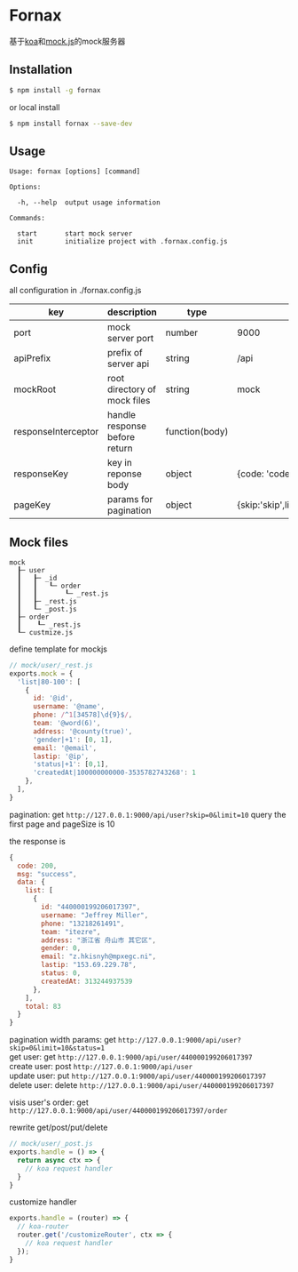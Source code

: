 # Fornax

基于[koa](https://koajs.com/)和[mock.js](http://mockjs.com/)的mock服务器

## Installation
```bash
$ npm install -g fornax
```
or local install
```bash
$ npm install fornax --save-dev
```


## Usage
```
Usage: fornax [options] [command]

Options:

  -h, --help  output usage information

Commands:

  start       start mock server
  init        initialize project with .fornax.config.js
```

## Config
all configuration in ./fornax.config.js

| key                 | description                   | type           | default                                                                                                   | remark |
|---------------------|-------------------------------|----------------|-----------------------------------------------------------------------------------------------------------|--------|
| port                | mock server port              | number         | 9000                                                                                                      |        |
| apiPrefix           | prefix of server api          | string         | /api                                                                                                      |        |
| mockRoot            | root directory of mock files  | string         | mock                                                                                                      |        |
| responseInterceptor | handle response before return | function(body) |                                                                                                           |        |
| responseKey         | key in reponse body           | object         | {code: 'code',message: 'msg',data: 'data'}                                                                |        |
| pageKey             | params for pagination         | object         | {skip:'skip',limit:'limit',order:'order',orderBy:'orderBy',pageSize:'pageSize',currentPage:'currentPage'} |        |

## Mock files

```
mock
  ┠─ user
  ┃   ┠─ _id
  ┃   ┃   ┖─ order
  ┃   ┃       ┖─ _rest.js
  ┃   ┠─ _rest.js
  ┃   ┖─ _post.js
  ┠─ order
  ┃    ┖─ _rest.js
  ┖─ custmize.js
```

define template for mockjs
```javascript
// mock/user/_rest.js
exports.mock = {
  'list|80-100': [
    {
      id: '@id',
      username: '@name',
      phone: /^1[34578]\d{9}$/,
      team: '@word(6)',
      address: '@county(true)',
      'gender|+1': [0, 1],
      email: '@email',
      lastip: '@ip',
      'status|+1': [0,1],
      'createdAt|100000000000-3535782743268': 1
    },
  ],
}
```

pagination: get `http://127.0.0.1:9000/api/user?skip=0&limit=10`
query the first page and pageSize is 10

the response is 
```javascript
{
  code: 200,
  msg: "success",
  data: {
    list: [
      {
        id: "440000199206017397",
        username: "Jeffrey Miller",
        phone: "13218261491",
        team: "itezre",
        address: "浙江省 舟山市 其它区",
        gender: 0,
        email: "z.hkisnyh@mpxegc.ni",
        lastip: "153.69.229.78",
        status: 0,
        createdAt: 313244937539
      },
    ],
    total: 83
  }
}
```
pagination width params: get `http://127.0.0.1:9000/api/user?skip=0&limit=10&status=1`  
get user: get `http://127.0.0.1:9000/api/user/440000199206017397`  
create user: post `http://127.0.0.1:9000/api/user`  
update user: put `http://127.0.0.1:9000/api/user/440000199206017397`  
delete user: delete `http://127.0.0.1:9000/api/user/440000199206017397`  

visis user's order: get `http://127.0.0.1:9000/api/user/440000199206017397/order`  


rewrite get/post/put/delete
```javascript
// mock/user/_post.js
exports.handle = () => {
  return async ctx => {
    // koa request handler
  }
}
```

customize handler
```javascript
exports.handle = (router) => {
  // koa-router
  router.get('/customizeRouter', ctx => {
    // koa request handler
  });
}

```

